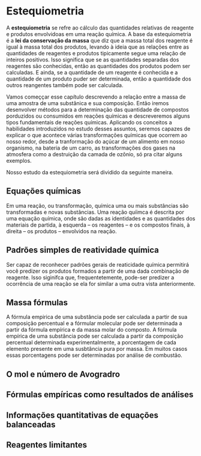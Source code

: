 # Estequiometria

A **estequiometria** se refre ao cálculo das quantidades relativas de reagente e produtos envolvidoas em uma reação química.
A base da estequiometria é a **lei da conservação da massa** que diz que a massa total dos reagente é igual à massa total dos produtos, levando à ideia que as relações entre as quantidades de reagentes e produtos tipicamente segue uma relação de inteiros positivos.
Isso significa que se as quantidades separadas dos reagentes são conhecidas, então as quantidades dos produtos podem ser calculadas.
E ainda, se a quantidade de um reagente é conhecida e a quantidade de um produto puder ser determinada, então a quantidade dos outros reangentes também pode ser calculada.

Vamos começçar esse capítulo descrevendo a relação entre a massa de uma amostra de uma substânica e sua composição.
Então iremos desenvolver métodos para a determinação das quantidade de compostos porduzidos ou consumidos em reações químicas e descreveremos alguns tipos fundamentais de reações químicas.
Aplicando os conceitos a habilidades introduzidos no estudo desses assuntos, seremos capazes de explicar o que acontece várias transformações químicas que ocorrem ao nosso redor, desde a tranformação do açúcar de um alimento em nosso organismo, na bateria de um carro, as transformações dos gases na atmosfera como a destruição da camada de ozônio, só pra citar alguns exemplos.

Nosso estudo da estequiometria será dividido da seguinte maneira.

## Equações químicas
Em uma reação, ou transformação, química uma ou mais substâncias são transformadas e novas substâncias.
Uma reação quíimca é descrita por uma equação química, onde são dadas as identidades e as quantidades dos materiais de partida, à esquerda – os reagentes – e os compostos finais, à direita – os produtos – envolvidos na reação.

## Padrões simples de reatividade química
Ser capaz de reconhecer padrões gerais de reaticidade química permitirá você predizer os produtos formados a partir de uma dada combinação de reagente. Isso siginifca que, frequentetemente, pode-ser predizer a ocorrência de uma reação se ela for similar a uma outra vista anteriormente.

## Massa fórmulas
A fórmula empirica de uma substância pode ser calculada a partir de sua composição percentual e a fórmular molecular pode ser determinada a partir da fórmula empírica e da massa molar do composto.
A fórmula empírica de uma substância pode ser calculada a partir da composição percentual determinada experimentalmente, a porcentagem de cada elemento presente em uma susbtância pura por massa.
Em muitos casos essas porcentagens pode ser determinadas por análise de combustão.

## O mol e número de Avogradro


## Fórmulas empíricas como resultados de análises

## Informações quantitativas de equações balanceadas

## Reagentes limitantes
